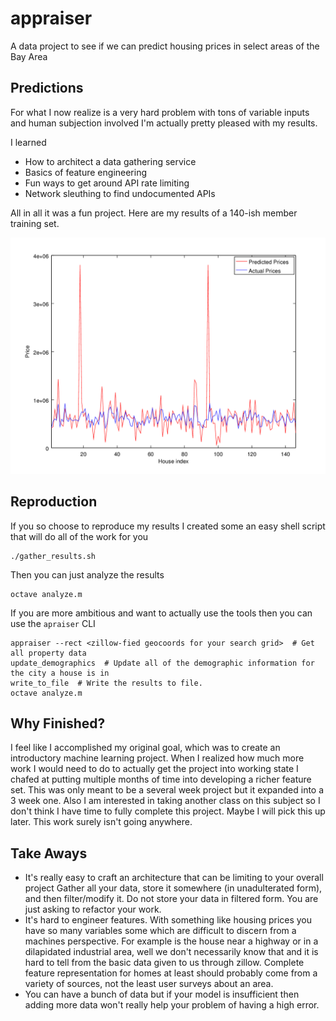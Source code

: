 appraiser
=========

A data project to see if we can predict housing prices in select areas of the Bay Area

Predictions
-----------
For what I now realize is a very hard problem with tons of variable inputs and
human subjection involved I'm actually pretty pleased with my results.

I learned

 * How to architect a data gathering service
 * Basics of feature engineering
 * Fun ways to get around API rate limiting
 * Network sleuthing to find undocumented APIs

All in all it was a fun project. Here are my results of a 140-ish member training set.

![Results](results.png)

Reproduction
------------
If you so choose to reproduce my results I created some an easy shell script that will
do all of the work for you

    ./gather_results.sh

Then you can just analyze the results

    octave analyze.m

If you are more ambitious and want to actually use the tools then you can use the `apraiser` CLI

    appraiser --rect <zillow-fied geocoords for your search grid>  # Get all property data
    update_demographics  # Update all of the demographic information for the city a house is in
    write_to_file  # Write the results to file.
    octave analyze.m

Why Finished?
-------------
I feel like I accomplished my original goal, which was to create an introductory
machine learning project. When I realized how much more work I would need to do
to actually get the project into working state I chafed at putting multiple months
of time into developing a richer feature set. This was only meant to be a several week
project but it expanded into a 3 week one. Also I am interested in taking another class
on this subject so I don't think I have time to fully complete this project. Maybe
I will pick this up later. This work surely isn't going anywhere.

Take Aways
----------

 * It's really easy to craft an architecture that can be limiting to your overall project
   Gather all your data, store it somewhere (in unadulterated form), and then filter/modify it.
   Do not store your data in filtered form. You are just asking to refactor your work.
 * It's hard to engineer features. With something like housing prices you have so many variables
   some which are difficult to discern from a machines perspective. For example is the house near
   a highway or in a dilapidated industrial area, well we don't necessarily know that and it is
   hard to tell from the basic data given to us through zillow. Complete feature representation
   for homes at least should probably come from a variety of sources, not the least user surveys
   about an area.
 * You can have a bunch of data but if your model is insufficient then adding more data won't 
   really help your problem of having a high error.
